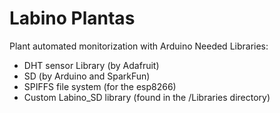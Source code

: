 # Labino Plantas
Plant automated monitorization with Arduino
Needed Libraries:
* DHT sensor Library (by Adafruit)
* SD (by Arduino and SparkFun)
* SPIFFS file system (for the esp8266)
* Custom Labino_SD library (found in the /Libraries directory)
